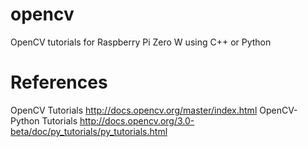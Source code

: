 # opencv
OpenCV tutorials for Raspberry Pi Zero W using C++ or Python

# References
OpenCV Tutorials
http://docs.opencv.org/master/index.html
OpenCV-Python Tutorials
http://docs.opencv.org/3.0-beta/doc/py_tutorials/py_tutorials.html
